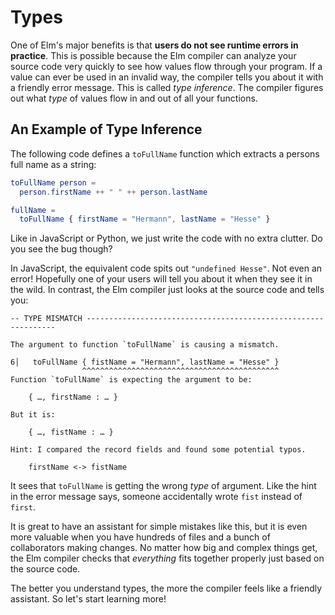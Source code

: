 # Types

One of Elm's major benefits is that **users do not see runtime errors in practice**. This is possible because the Elm compiler can analyze your source code very quickly to see how values flow through your program. If a value can ever be used in an invalid way, the compiler tells you about it with a friendly error message. This is called *type inference*. The compiler figures out what *type* of values flow in and out of all your functions.

## An Example of Type Inference

The following code defines a `toFullName` function which extracts a persons full name as a string:

```elm
toFullName person =
  person.firstName ++ " " ++ person.lastName

fullName =
  toFullName { firstName = "Hermann", lastName = "Hesse" }
```

Like in JavaScript or Python, we just write the code with no extra clutter. Do you see the bug though? 

In JavaScript, the equivalent code spits out `"undefined Hesse"`. Not even an error! Hopefully one of your users will tell you about it when they see it in the wild. In contrast, the Elm compiler just looks at the source code and tells you:

```
-- TYPE MISMATCH ---------------------------------------------------------------

The argument to function `toFullName` is causing a mismatch.

6│   toFullName { fistName = "Hermann", lastName = "Hesse" }
                ^^^^^^^^^^^^^^^^^^^^^^^^^^^^^^^^^^^^^^^^^^^^
Function `toFullName` is expecting the argument to be:

    { …, firstName : … }

But it is:

    { …, fistName : … }

Hint: I compared the record fields and found some potential typos.
    
    firstName <-> fistName
```

It sees that `toFullName` is getting the wrong *type* of argument. Like the hint in the error message says, someone accidentally wrote `fist` instead of `first`.

It is great to have an assistant for simple mistakes like this, but it is even more valuable when you have hundreds of files and a bunch of collaborators making changes. No matter how big and complex things get, the Elm compiler checks that *everything* fits together properly just based on the source code.

The better you understand types, the more the compiler feels like a friendly assistant. So let's start learning more!
